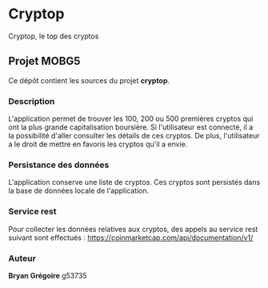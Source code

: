 # Cryptop

Cryptop, le top des cryptos

## Projet MOBG5

Ce dépôt contient les sources du projet **cryptop**.

### Description

L'application permet de trouver les 100, 200 ou 500 premières cryptos qui ont la plus grande capitalisation boursière. Si l'utilisateur est connecté, il a la possibilité d'aller consulter les détails de ces cryptos. De plus, l'utilisateur a le droit de mettre en favoris les cryptos qu'il a envie.

### Persistance des données

L'application conserve une liste de cryptos. Ces cryptos sont persistés dans la base de données locale de l'application.

### Service rest

Pour collecter les données relatives aux cryptos, des appels au service rest suivant sont effectués : https://coinmarketcap.com/api/documentation/v1/

### Auteur

**Bryan Grégoire** g53735